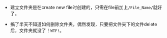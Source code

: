 * 建立文件夹是在create new file时创建的，只需在file前加上`/File_Name/`就好了。

* 搞了半天不知道如何删除文件夹，偶然发现，只要把文件夹下的文件delete后，文件夹就没了！`WTF!`。  